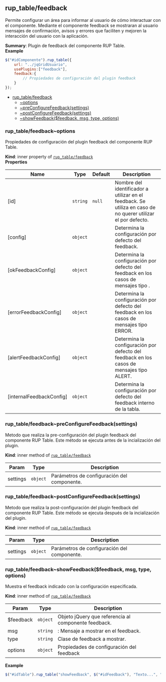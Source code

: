 <a name="module_rup_table/feedback"></a>

## rup_table/feedback
Permite configurar un área para informar al usuario de cómo interactuar con el componente. Mediante el componente feedback se mostraran al usuario mensajes de confirmación, avisos y errores que faciliten y mejoren la interacción del usuario con la aplicación.

**Summary**: Plugin de feedback del componente RUP Table.  
**Example**  
```js
$("#idComponente").rup_table({	url: "../jqGridUsuario",	usePlugins:["feedback"],	feedback:{		// Propiedades de configuración del plugin feedback	}});
```

* [rup_table/feedback](#module_rup_table/feedback)
    * [~options](#module_rup_table/feedback..options)
    * [~preConfigureFeedback(settings)](#module_rup_table/feedback..preConfigureFeedback)
    * [~postConfigureFeedback(settings)](#module_rup_table/feedback..postConfigureFeedback)
    * [~showFeedback($feedback, msg, type, options)](#module_rup_table/feedback..showFeedback)

<a name="module_rup_table/feedback..options"></a>

### rup_table/feedback~options
Propiedades de configuración del plugin feedback del componente RUP Table.

**Kind**: inner property of [<code>rup_table/feedback</code>](#module_rup_table/feedback)  
**Properties**

| Name | Type | Default | Description |
| --- | --- | --- | --- |
| [id] | <code>string</code> | <code>null</code> | Nombre del identificador a utilizar en el feedback. Se utiliza en caso de no querer utilizar el por defecto. |
| [config] | <code>object</code> |  | Determina la configuración por defecto del feedback. |
| [okFeedbackConfig] | <code>object</code> |  | Determina la configuración por defecto del feedback en los casos de mensajes tipo . |
| [errorFeedbackConfig] | <code>object</code> |  | Determina la configuración por defecto del feedback en los casos de mensajes tipo ERROR. |
| [alertFeedbackConfig] | <code>object</code> |  | Determina la configuración por defecto del feedback en los casos de mensajes tipo ALERT. |
| [internalFeedbackConfig] | <code>object</code> |  | Determina la configuración por defecto del feedback interno de la tabla. |

<a name="module_rup_table/feedback..preConfigureFeedback"></a>

### rup_table/feedback~preConfigureFeedback(settings)
Metodo que realiza la pre-configuración del plugin feedback del componente RUP Table.Este método se ejecuta antes de la incialización del plugin.

**Kind**: inner method of [<code>rup_table/feedback</code>](#module_rup_table/feedback)  

| Param | Type | Description |
| --- | --- | --- |
| settings | <code>object</code> | Parámetros de configuración del componente. |

<a name="module_rup_table/feedback..postConfigureFeedback"></a>

### rup_table/feedback~postConfigureFeedback(settings)
Metodo que realiza la post-configuración del plugin feedback del componente RUP Table.Este método se ejecuta después de la incialización del plugin.

**Kind**: inner method of [<code>rup_table/feedback</code>](#module_rup_table/feedback)  

| Param | Type | Description |
| --- | --- | --- |
| settings | <code>object</code> | Parámetros de configuración del componente. |

<a name="module_rup_table/feedback..showFeedback"></a>

### rup_table/feedback~showFeedback($feedback, msg, type, options)
Muestra el feedback indicado con la configuración especificada.

**Kind**: inner method of [<code>rup_table/feedback</code>](#module_rup_table/feedback)  

| Param | Type | Description |
| --- | --- | --- |
| $feedback | <code>object</code> | Objeto jQuery que referencia al componente feedback. |
| msg | <code>string</code> | : Mensaje a mostrar en el feedback. |
| type | <code>string</code> | Clase de feedback a mostrar. |
| options | <code>object</code> | Propiedades de configuración del feedback |

**Example**  
```js
$("#idTable").rup_table("showFeedback", $("#idFeedback"), "Texto...", "ok"), {};
```
